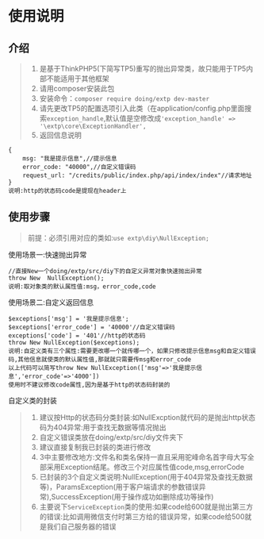 # 使用说明

## 介绍
> 1.  是基于ThinkPHP5(下简写TP5)重写的抛出异常类，故只能用于TP5内部不能适用于其他框架
> 2.  请用composer安装此包
> 3.  安装命令：`composer require doing/extp dev-master`
> 4.  请先更改TP5的配置选项引入此类（在application/config.php里面搜索`exception_handle`,默认值是空修改成`'exception_handle' => '\extp\core\ExceptionHandler',`
> 5. 返回信息说明
 ~~~
{ 
     msg: "我是提示信息",//提示信息
     error_code: "40000",//自定义错误码
     request_url: "/credits/public/index.php/api/index/index"//请求地址
 }
 说明:http的状态码code是提现在header上
 ~~~

## 使用步骤

> 前提：必须引用对应的类如:`use extp\diy\NullException;`

使用场景一:快速抛出异常

```
//直接New一个doing/extp/src/diy下的自定义异常对象快速抛出异常
throw New  NullException();  
说明:取对象类的默认属性值:msg，error_code,code
```
使用场景二:自定义返回信息
```
$exceptions['msg'] = '我是提示信息';
$exceptions['error_code'] = '40000'//自定义错误码
exceptions['code'] = '401'//http的状态码
throw New NullException($exceptions);
说明:自定义类有三个属性:需要更改哪一个就传哪一个，如果只修改提示信息msg和自定义错误码,其他信息就使类的默认属性值,那就就只需要传msg和error_code
以上代码可以简写throw New NullException(['msg'=>'我是提示信息','error_code'=>'4000'])
使用时不建议修改code属性,因为是基于http的状态码封装的
```

自定义类的封装

> 1.  建议按Http的状态码分类封装:如NullExcption就代码的是抛出http状态码为404异常:用于查找无数据等情况抛出
> 2.  自定义错误类放在doing/extp/src/diy文件夹下
> 3.  建议直接复制我已封装的类进行修改
> 4.  3中主要修改地方:文件名和类名保持一直且采用驼峰命名首字母大写全部采用Exception结尾。修改三个对应属性值code,msg,errorCode
> 5.  已封装的3个自定义类说明:NullException(用于404异常及查找无数据等)，ParamsException(用于客户端请求的参数错误异常),SuccessException(用于操作成功如删除成功等操作)
>6. 主要说下`ServiceException`类的使用:如果code给600就是抛出第三方的错误:比如调用微信支付时第三方给的错误异常，如果code给500就是我们自己服务器的错误